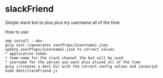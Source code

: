 # slackFriend
Simple slack bot to plus plus my username all of the time



How to use:

```
npm install --dev
gulp init //generates userProps/{username}.json
update userProps/{username}.json to correct values
* application token
* team name for the slack channel the bot will be used
* username for the person you want plus plused all of the time
gulp //creates a dest dir with the correct config values and javascipt
node dest/slackFriend.js
```
